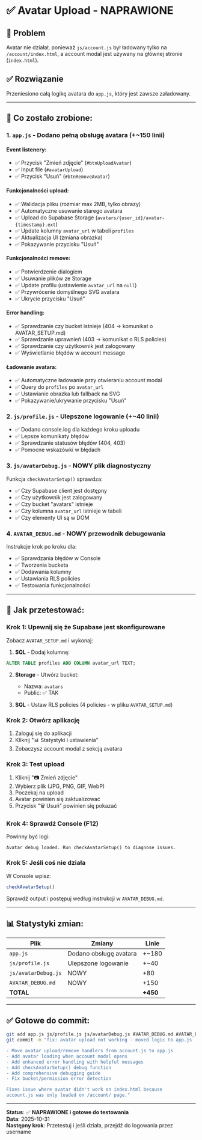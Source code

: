 # ✅ Avatar Upload - NAPRAWIONE

## 🔧 Problem

Avatar nie działał, ponieważ `js/account.js` był ładowany tylko na `/account/index.html`, a account modal jest używany na głównej stronie (`index.html`).

## ✅ Rozwiązanie

Przeniesiono całą logikę avatara do `app.js`, który jest zawsze załadowany.

---

## 📝 Co zostało zrobione:

### 1. `app.js` - Dodano pełną obsługę avatara (+~150 linii)

#### Event listenery:
- ✅ Przycisk "Zmień zdjęcie" (`#btnUploadAvatar`)
- ✅ Input file (`#avatarUpload`)
- ✅ Przycisk "Usuń" (`#btnRemoveAvatar`)

#### Funkcjonalności upload:
- ✅ Walidacja pliku (rozmiar max 2MB, tylko obrazy)
- ✅ Automatyczne usuwanie starego avatara
- ✅ Upload do Supabase Storage (`avatars/{user_id}/avatar-{timestamp}.ext`)
- ✅ Update kolumny `avatar_url` w tabeli `profiles`
- ✅ Aktualizacja UI (zmiana obrazka)
- ✅ Pokazywanie przycisku "Usuń"

#### Funkcjonalności remove:
- ✅ Potwierdzenie dialogiem
- ✅ Usuwanie plików ze Storage
- ✅ Update profilu (ustawienie `avatar_url` na `null`)
- ✅ Przywrócenie domyślnego SVG avatara
- ✅ Ukrycie przycisku "Usuń"

#### Error handling:
- ✅ Sprawdzanie czy bucket istnieje (404 → komunikat o AVATAR_SETUP.md)
- ✅ Sprawdzanie uprawnień (403 → komunikat o RLS policies)
- ✅ Sprawdzanie czy użytkownik jest zalogowany
- ✅ Wyświetlanie błędów w account message

#### Ładowanie avatara:
- ✅ Automatyczne ładowanie przy otwieraniu account modal
- ✅ Query do `profiles` po `avatar_url`
- ✅ Ustawianie obrazka lub fallback na SVG
- ✅ Pokazywanie/ukrywanie przycisku "Usuń"

### 2. `js/profile.js` - Ulepszone logowanie (+~40 linii)

- ✅ Dodano console.log dla każdego kroku uploadu
- ✅ Lepsze komunikaty błędów
- ✅ Sprawdzanie statusów błędów (404, 403)
- ✅ Pomocne wskazówki w błędach

### 3. `js/avatarDebug.js` - NOWY plik diagnostyczny

Funkcja `checkAvatarSetup()` sprawdza:
- ✅ Czy Supabase client jest dostępny
- ✅ Czy użytkownik jest zalogowany
- ✅ Czy bucket "avatars" istnieje
- ✅ Czy kolumna `avatar_url` istnieje w tabeli
- ✅ Czy elementy UI są w DOM

### 4. `AVATAR_DEBUG.md` - NOWY przewodnik debugowania

Instrukcje krok po kroku dla:
- ✅ Sprawdzania błędów w Console
- ✅ Tworzenia bucketa
- ✅ Dodawania kolumny
- ✅ Ustawiania RLS policies
- ✅ Testowania funkcjonalności

---

## 🧪 Jak przetestować:

### Krok 1: Upewnij się że Supabase jest skonfigurowane

Zobacz `AVATAR_SETUP.md` i wykonaj:

1. **SQL** - Dodaj kolumnę:
```sql
ALTER TABLE profiles ADD COLUMN avatar_url TEXT;
```

2. **Storage** - Utwórz bucket:
   - Nazwa: `avatars`
   - Public: ✅ TAK

3. **SQL** - Ustaw RLS policies (4 policies - w pliku `AVATAR_SETUP.md`)

### Krok 2: Otwórz aplikację

1. Zaloguj się do aplikacji
2. Kliknij "📊 Statystyki i ustawienia"
3. Zobaczysz account modal z sekcją avatara

### Krok 3: Test upload

1. Kliknij "📷 Zmień zdjęcie"
2. Wybierz plik (JPG, PNG, GIF, WebP)
3. Poczekaj na upload
4. Avatar powinien się zaktualizować
5. Przycisk "🗑️ Usuń" powinien się pokazać

### Krok 4: Sprawdź Console (F12)

Powinny być logi:
```
Avatar debug loaded. Run checkAvatarSetup() to diagnose issues.
```

### Krok 5: Jeśli coś nie działa

W Console wpisz:
```javascript
checkAvatarSetup()
```

Sprawdź output i postępuj według instrukcji w `AVATAR_DEBUG.md`.

---

## 📊 Statystyki zmian:

| Plik | Zmiany | Linie |
|------|--------|-------|
| `app.js` | Dodano obsługę avatara | +~180 |
| `js/profile.js` | Ulepszone logowanie | +~40 |
| `js/avatarDebug.js` | NOWY | +80 |
| `AVATAR_DEBUG.md` | NOWY | +150 |
| **TOTAL** | | **+450** |

---

## ✅ Gotowe do commit:

```bash
git add app.js js/profile.js js/avatarDebug.js AVATAR_DEBUG.md AVATAR_FIX_SUMMARY.md
git commit -m "fix: avatar upload not working - moved logic to app.js

- Move avatar upload/remove handlers from account.js to app.js
- Add avatar loading when account modal opens
- Add enhanced error handling with helpful messages
- Add checkAvatarSetup() debug function
- Add comprehensive debugging guide
- Fix bucket/permission error detection

Fixes issue where avatar didn't work on index.html because
account.js was only loaded on /account/ page."
```

---

**Status**: ✅ **NAPRAWIONE i gotowe do testowania**  
**Data**: 2025-10-31  
**Następny krok**: Przetestuj i jeśli działa, przejdź do logowania przez username
